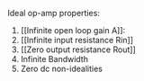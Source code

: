 Ideal op-amp properties:

1. [[Infinite open loop gain A]]:
2. [[Infinite input resistance Rin]]
3. [[Zero output resistance Rout]]
4. Infinite Bandwidth
5. Zero dc non-idealities
